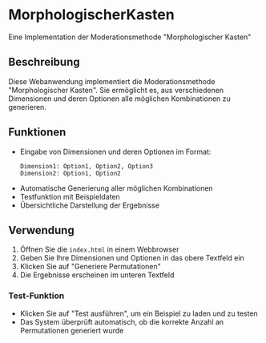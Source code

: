 # MorphologischerKasten
Eine Implementation der Moderationsmethode "Morphologischer Kasten"

## Beschreibung
Diese Webanwendung implementiert die Moderationsmethode "Morphologischer Kasten". Sie ermöglicht es, aus verschiedenen Dimensionen und deren Optionen alle möglichen Kombinationen zu generieren.

## Funktionen
- Eingabe von Dimensionen und deren Optionen im Format:
  ```
  Dimension1: Option1, Option2, Option3
  Dimension2: Option1, Option2
  ```
- Automatische Generierung aller möglichen Kombinationen
- Testfunktion mit Beispieldaten
- Übersichtliche Darstellung der Ergebnisse

## Verwendung
1. Öffnen Sie die `index.html` in einem Webbrowser
2. Geben Sie Ihre Dimensionen und Optionen in das obere Textfeld ein
3. Klicken Sie auf "Generiere Permutationen"
4. Die Ergebnisse erscheinen im unteren Textfeld

### Test-Funktion
- Klicken Sie auf "Test ausführen", um ein Beispiel zu laden und zu testen
- Das System überprüft automatisch, ob die korrekte Anzahl an Permutationen generiert wurde

